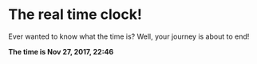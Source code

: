 # The real time clock!

Ever wanted to know what the time is? Well, your journey is about to end!

**The time is Nov 27, 2017, 22:46**